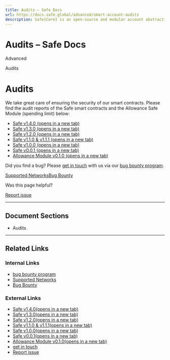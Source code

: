 ```yaml
---
title: Audits – Safe Docs
url: https://docs.safe.global/advanced/smart-account-audits
description: Safe{Core} is an open-source and modular account abstraction stack. Learn about its features and how to use it.
---
```


# Audits – Safe Docs

Advanced

Audits

# Audits

We take great care of ensuring the security of our smart contracts. Please find the audit reports of the Safe smart contracts and the Allowance Safe Module (spending limit) below:

- [Safe v1.4.0 (opens in a new tab)](https://github.com/safe-global/safe-smart-account/blob/v1.4.0/docs/audit_1_4_0.md)
- [Safe v1.3.0 (opens in a new tab)](https://github.com/safe-global/safe-smart-account/blob/v1.3.0/docs/audit_1_3_0.md)
- [Safe v1.2.0 (opens in a new tab)](https://github.com/safe-global/safe-smart-account/blob/v1.2.0/docs/audit_1_2_0.md)
- [Safe v1.1.0 & v1.1.1 (opens in a new tab)](https://github.com/safe-global/safe-smart-account/blob/v1.1.1/docs/audit_1_1_1.md)
- [Safe v1.0.0 (opens in a new tab)](https://github.com/safe-global/safe-smart-account/blob/v1.1.1/docs/Gnosis_Safe_Formal_Verification_Report_1_0_0.pdf)
- [Safe v0.0.1 (opens in a new tab)](https://github.com/safe-global/safe-smart-account/blob/v1.1.1/docs/alexey_audit.md)
- [Allowance Module v0.1.0 (opens in a new tab)](https://github.com/safe-global/safe-modules/blob/47e2b486b0b31d97bab7648a3f76de9038c6e67b/allowances/AllowanceModuleAuditOct2020.md)

Did you find a bug? Please [get in touch](mailto:bounty@safe.global) with us via our [bug bounty program](/advanced/smart-account-bug-bounty).

[Supported Networks](/advanced/smart-account-supported-networks "Supported Networks")[Bug Bounty](/advanced/smart-account-bug-bounty "Bug Bounty")

Was this page helpful?

[Report issue](https://github.com/safe-global/safe-docs/issues/new?assignees=&labels=nextra-feedback&projects=&template=nextra-feedback.yml&title=%5BFeedback%5D+)

---

## Document Sections

- Audits

---

## Related Links

### Internal Links

- [bug bounty program](https://docs.safe.global/advanced/smart-account-bug-bounty)
- [Supported Networks](https://docs.safe.global/advanced/smart-account-supported-networks)
- [Bug Bounty](https://docs.safe.global/advanced/smart-account-bug-bounty)

### External Links

- [Safe v1.4.0(opens in a new tab)](https://github.com/safe-global/safe-smart-account/blob/v1.4.0/docs/audit_1_4_0.md)
- [Safe v1.3.0(opens in a new tab)](https://github.com/safe-global/safe-smart-account/blob/v1.3.0/docs/audit_1_3_0.md)
- [Safe v1.2.0(opens in a new tab)](https://github.com/safe-global/safe-smart-account/blob/v1.2.0/docs/audit_1_2_0.md)
- [Safe v1.1.0 & v1.1.1(opens in a new tab)](https://github.com/safe-global/safe-smart-account/blob/v1.1.1/docs/audit_1_1_1.md)
- [Safe v1.0.0(opens in a new tab)](https://github.com/safe-global/safe-smart-account/blob/v1.1.1/docs/Gnosis_Safe_Formal_Verification_Report_1_0_0.pdf)
- [Safe v0.0.1(opens in a new tab)](https://github.com/safe-global/safe-smart-account/blob/v1.1.1/docs/alexey_audit.md)
- [Allowance Module v0.1.0(opens in a new tab)](https://github.com/safe-global/safe-modules/blob/47e2b486b0b31d97bab7648a3f76de9038c6e67b/allowances/AllowanceModuleAuditOct2020.md)
- [get in touch](mailto:bounty@safe.global)
- [Report issue](https://github.com/safe-global/safe-docs/issues/new?assignees=&labels=nextra-feedback&projects=&template=nextra-feedback.yml&title=%5BFeedback%5D+)
